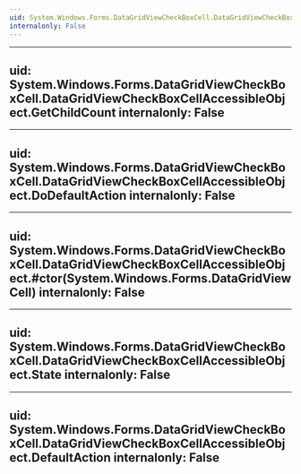 ```yaml
---
uid: System.Windows.Forms.DataGridViewCheckBoxCell.DataGridViewCheckBoxCellAccessibleObject
internalonly: False
---
```


---
uid: System.Windows.Forms.DataGridViewCheckBoxCell.DataGridViewCheckBoxCellAccessibleObject.GetChildCount
internalonly: False
---

---
uid: System.Windows.Forms.DataGridViewCheckBoxCell.DataGridViewCheckBoxCellAccessibleObject.DoDefaultAction
internalonly: False
---

---
uid: System.Windows.Forms.DataGridViewCheckBoxCell.DataGridViewCheckBoxCellAccessibleObject.#ctor(System.Windows.Forms.DataGridViewCell)
internalonly: False
---

---
uid: System.Windows.Forms.DataGridViewCheckBoxCell.DataGridViewCheckBoxCellAccessibleObject.State
internalonly: False
---

---
uid: System.Windows.Forms.DataGridViewCheckBoxCell.DataGridViewCheckBoxCellAccessibleObject.DefaultAction
internalonly: False
---
